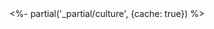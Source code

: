 <section class="section py-5 bg-light">
  <div class="container">
    <%- partial('_partial/culture', {cache: true}) %>
  </div>
</section>